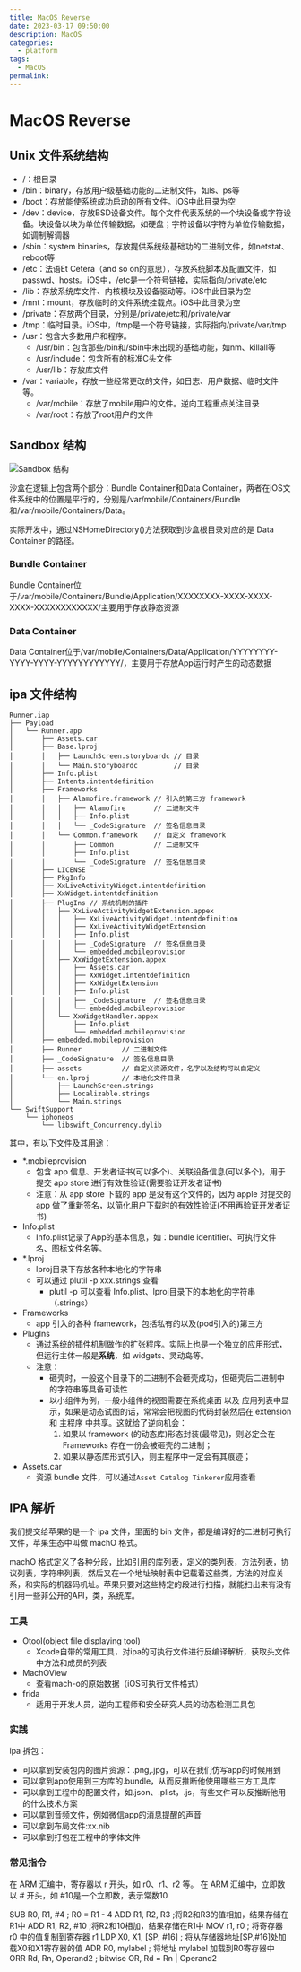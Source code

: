 ```yaml
---
title: MacOS Reverse
date: 2023-03-17 09:50:00
description: MacOS
categories: 
  - platform
tags: 
  - MacOS
permalink:
---
```


# MacOS Reverse

## Unix 文件系统结构
- /：根目录
- /bin：binary，存放用户级基础功能的二进制文件，如ls、ps等
- /boot：存放能使系统成功启动的所有文件。iOS中此目录为空
- /dev：device，存放BSD设备文件。每个文件代表系统的一个块设备或字符设备。块设备以块为单位传输数据，如硬盘；字符设备以字符为单位传输数据，如调制解调器
- /sbin：system binaries，存放提供系统级基础功的二进制文件，如netstat、reboot等
- /etc：法语Et Cetera（and so on的意思），存放系统脚本及配置文件，如passwd、hosts。iOS中，/etc是一个符号链接，实际指向/private/etc
- /lib：存放系统库文件、内核模块及设备驱动等。iOS中此目录为空
- /mnt：mount，存放临时的文件系统挂载点。iOS中此目录为空
- /private：存放两个目录，分别是/private/etc和/private/var
- /tmp：临时目录。iOS中，/tmp是一个符号链接，实际指向/private/var/tmp
- /usr：包含大多数用户和程序。
  + /usr/bin：包含那些/bin和/sbin中未出现的基础功能，如nm、killall等
  + /usr/include：包含所有的标准C头文件
  + /usr/lib：存放库文件
- /var：variable，存放一些经常更改的文件，如日志、用户数据、临时文件等。
  + /var/mobile：存放了mobile用户的文件。逆向工程重点关注目录
  + /var/root：存放了root用户的文件

## Sandbox 结构
![Sandbox 结构](./rsc/ios_reverse_sandbox_structure.png)

沙盒在逻辑上包含两个部分：Bundle Container和Data Container，两者在iOS文件系统中的位置是平行的，分别是/var/mobile/Containers/Bundle和/var/mobile/Containers/Data。

实际开发中，通过NSHomeDirectory()方法获取到沙盒根目录对应的是 Data Container 的路径。

### Bundle Container
Bundle Container位于/var/mobile/Containers/Bundle/Application/XXXXXXXX-XXXX-XXXX-XXXX-XXXXXXXXXXXX/主要用于存放静态资源

### Data Container
Data Container位于/var/mobile/Containers/Data/Application/YYYYYYYY-YYYY-YYYY-YYYYYYYYYYYY/，主要用于存放App运行时产生的动态数据

## ipa 文件结构
```
Runner.iap
├── Payload
│   └── Runner.app
│       ├── Assets.car
│       ├── Base.lproj
│       │   ├── LaunchScreen.storyboardc // 目录
│       │   └── Main.storyboardc         // 目录
│       ├── Info.plist
│       ├── Intents.intentdefinition
│       ├── Frameworks
│       │   ├── Alamofire.framework // 引入的第三方 framework
│       │   │   ├── Alamofire       // 二进制文件
│       │   │   ├── Info.plist
│       │   │   └── _CodeSignature  // 签名信息目录
│       │   └── Common.framework    // 自定义 framework
│       │       ├── Common          // 二进制文件
│       │       ├── Info.plist
│       │       └── _CodeSignature  // 签名信息目录
│       ├── LICENSE
│       ├── PkgInfo
│       ├── XxLiveActivityWidget.intentdefinition
│       ├── XxWidget.intentdefinition
│       ├── PlugIns // 系统机制的插件
│       │   ├── XxLiveActivityWidgetExtension.appex
│       │   │   ├── XxLiveActivityWidget.intentdefinition
│       │   │   ├── XxLiveActivityWidgetExtension
│       │   │   ├── Info.plist
│       │   │   ├── _CodeSignature  // 签名信息目录
│       │   │   └── embedded.mobileprovision
│       │   ├── XxWidgetExtension.appex
│       │   │   ├── Assets.car
│       │   │   ├── XxWidget.intentdefinition
│       │   │   ├── XxWidgetExtension
│       │   │   ├── Info.plist
│       │   │   ├── _CodeSignature  // 签名信息目录
│       │   │   └── embedded.mobileprovision
│       │   └── XxWidgetHandler.appex
│       │       ├── Info.plist
│       │       └── embedded.mobileprovision
│       ├── embedded.mobileprovision
│       ├── Runner          // 二进制文件
│       ├── _CodeSignature  // 签名信息目录
│       ├── assets          // 自定义资源文件，名字以及结构可以自定义
│       └── en.lproj        // 本地化文件目录
│           ├── LaunchScreen.strings
│           ├── Localizable.strings
│           └── Main.strings
└── SwiftSupport
    └── iphoneos
        └── libswift_Concurrency.dylib
```
其中，有以下文件及其用途：
- *.mobileprovision
  + 包含 app 信息、开发者证书(可以多个)、关联设备信息(可以多个)，用于提交 app store 进行有效性验证(需要验证开发者证书)
  + 注意：从 app store 下载的 app 是没有这个文件的，因为 apple 对提交的 app 做了重新签名，以简化用户下载时的有效性验证(不用再验证开发者证书)
- Info.plist
  + Info.plist记录了App的基本信息，如：bundle identifier、可执行文件名、图标文件名等。
- *.lproj
  + lproj目录下存放各种本地化的字符串
  + 可以通过 plutil -p xxx.strings 查看
    - plutil -p 可以查看 Info.plist、lproj目录下的本地化的字符串（.strings）
- Frameworks
  + app 引入的各种 framework，包括私有的以及(pod引入的)第三方
- PlugIns
  + 通过系统的插件机制做作的扩张程序。实际上也是一个独立的应用形式，但运行主体一般是**系统**，如 widgets、灵动岛等。
  + 注意：
    + 砸壳时，一般这个目录下的二进制不会砸壳成功，但砸壳后二进制中的字符串等具备可读性
    + 以小组件为例，一般小组件的视图需要在系统桌面 以及 应用列表中显示，如果是动态试图的话，常常会把视图的代码封装然后在 extension 和 主程序 中共享。这就给了逆向机会：
      1. 如果以 framework (的动态库)形态封装(最常见)，则必定会在 Frameworks 存在一份会被砸壳的二进制；
      2. 如果以静态库形式引入，则主程序中一定会有其痕迹；
- Assets.car
  + 资源 bundle 文件，可以通过```Asset Catalog Tinkerer```应用查看


## IPA 解析
我们提交给苹果的是一个 ipa 文件，里面的 bin 文件，都是编译好的二进制可执行文件，苹果生态中叫做 machO 格式。

machO 格式定义了各种分段，比如引用的库列表，定义的类列表，方法列表，协议列表，字符串列表，然后又在一个地址映射表中记载着这些类，方法的对应关系，和实际的机器码机址。苹果只要对这些特定的段进行扫描，就能扫出来有没有引用一些非公开的API，类，系统库。

### 工具
- Otool(object file displaying tool)
  + Xcode自带的常用工具，对ipa的可执行文件进行反编译解析，获取头文件中方法和成员的列表
- MachOView
  + 查看mach-o的原始数据（iOS可执行文件格式）
- frida
  + 适用于开发人员，逆向工程师和安全研究人员的动态检测工具包

### 实践
ipa 拆包：
- 可以拿到安装包内的图片资源：.png,.jpg，可以在我们仿写app的时候用到
- 可以拿到app使用到三方库的.bundle，从而反推断他使用哪些三方工具库
- 可以拿到工程中的配置文件，如.json、.plist，.js，有些文件可以反推断他用的什么技术方案
- 可以拿到音频文件，例如微信app的消息提醒的声音
- 可以拿到布局文件:xx.nib
- 可以拿到打包在工程中的字体文件

### 常见指令
在 ARM 汇编中，寄存器以 r 开头，如 r0、r1、r2 等。
在 ARM 汇编中，立即数以 # 开头，如 #10是一个立即数，表示常数10

SUB R0, R1, #4   ; R0 = R1 - 4
ADD R1, R2, R3  ;将R2和R3的值相加，结果存储在R1中
ADD R1, R2, #10  ;将R2和10相加，结果存储在R1中
MOV r1, r0   ; 将寄存器 r0 中的值复制到寄存器 r1
LDP X0, X1, [SP, #16] ; 将从存储器地址[SP,#16]处加载X0和X1寄存器的值
ADR R0, mylabel ; 将地址 mylabel 加载到R0寄存器中
ORR Rd, Rn, Operand2 ; bitwise OR, Rd = Rn | Operand2


